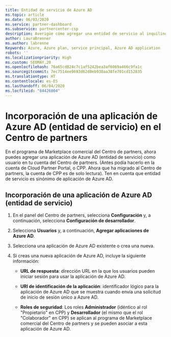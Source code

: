 ```yaml
---
title: Entidad de servicio de Azure AD
ms.topic: article
ms.date: 06/03/2020
ms.service: partner-dashboard
ms.subservice: partnercenter-csp
description: Averigüe cómo agregar una entidad de servicio al inquilino de Azure AD. Esta acción implica la incorporación de una aplicación de Azure AD (entidad de servicio) en el Centro de partners.
author: LauraBrenner
ms.author: labrenne
Keywords: Azure, Azure plan, service principal, Azure AD application
robots: ''
ms.localizationpriority: High
ms.custom: SEOMAY.20
ms.openlocfilehash: 76a65cd824c7c1af5242bea3af6069a466c9fa1c
ms.sourcegitcommit: 7ec7514ee9693d62d8eb930aa38fe701cd152835
ms.translationtype: HT
ms.contentlocale: es-ES
ms.lasthandoff: 06/04/2020
ms.locfileid: "84426004"
---
```

# <a name="add-an-azure-ad-application-service-principal-in-partner-center"></a>Incorporación de una aplicación de Azure AD (entidad de servicio) en el Centro de partners

En el programa de Marketplace comercial del Centro de partners, ahora puedes agregar una aplicación de Azure AD (entidad de servicio) como usuario en tu cuenta del Centro de partners. (Antes podía hacerlo en la cuenta de Cloud Partner Portal, o CPP. Ahora que ha migrado al Centro de partners, la cuenta de CPP es de solo lectura). Ten en cuenta que entidad de servicio es sinónimo de aplicación de Azure AD.

## <a name="add-an-azure-ad-application-service-principal"></a>Incorporación de una aplicación de Azure AD (entidad de servicio)

1. En el panel del Centro de partners, selecciona **Configuración** y, a continuación, selecciona **Configuración de desarrollador**.

2. Selecciona **Usuarios** y, a continuación, **Agregar aplicaciones de Azure AD**.

3. Selecciona una aplicación de Azure AD existente o crea una nueva.

4. Si creas una nueva aplicación de Azure AD, incluye la siguiente información:  

   - **URL de respuesta**: dirección URL en la que los usuarios pueden iniciar sesión para usar la aplicación de Azure AD.

   - **URI de identificación de la aplicación**: identificador lógico para la aplicación de Azure AD que se muestra cuando envía una solicitud de inicio de sesión único a Azure AD.

   - **Roles de seguridad**: Los roles **Administrador** (idéntico al rol "Propietario" en CPP) y **Desarrollador** (el mismo que el rol "Colaborador" en CPP) se aplican al programa de Marketplace comercial del Centro de partners y se pueden asociar a esta aplicación de Azure AD.  
